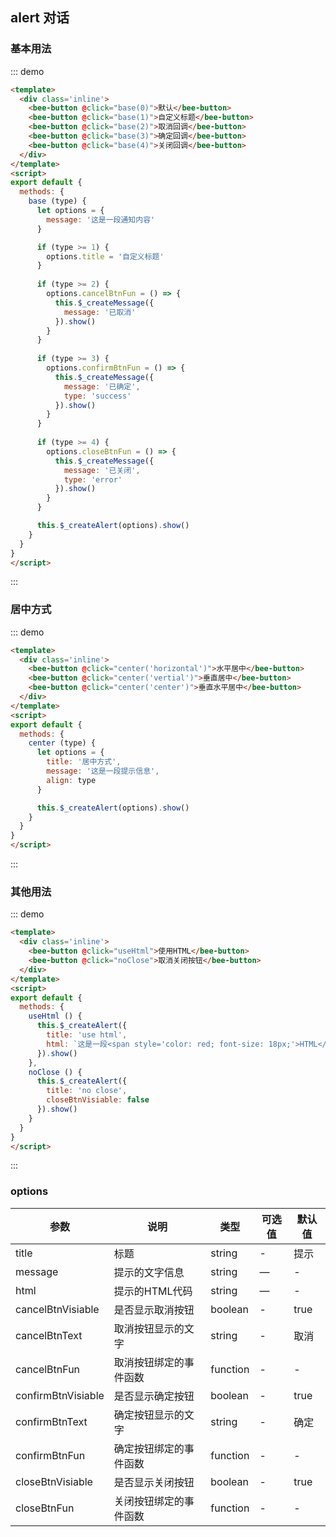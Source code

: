 <style>
.inline .btn--wp {
  margin: 0 10px 10px 0;
}
</style>
<script>
export default {
  methods: {
    base (type) {
      let options = {
        message: '这是一段通知内容'
      }

      if (type >= 1) {
        options.title = '自定义标题'
      }
      
      if (type >= 2) {
        options.cancelBtnFun = () => {
          this.$_createMessage({
            message: '已取消'
          }).show()
        }
      }
      
      if (type >= 3) {
        options.confirmBtnFun = () => {
          this.$_createMessage({
            message: '已确定',
            type: 'success'
          }).show()
        }
      }
      
      if (type >= 4) {
        options.closeBtnFun = () => {
          this.$_createMessage({
            message: '已关闭',
            type: 'error'
          }).show()
        }
      }

      this.$_createAlert(options).show()
    },

    center (type) {
      let options = {
        title: '居中方式',
        message: '这是一段提示信息',
        align: type
      }

      this.$_createAlert(options).show()
    },

    useHtml () {
      this.$_createAlert({
        title: 'use html',
        html: `这是一段<span style='color: red; font-size: 18px;'>HTML</span>内容`
      }).show()
    },

    noClose () {
      this.$_createAlert({
        title: 'no close',
        closeBtnVisiable: false
      }).show()
    }
  }
}
</script>

## alert 对话

### 基本用法

::: demo 
``` html
<template>
  <div class='inline'>
    <bee-button @click="base(0)">默认</bee-button>
    <bee-button @click="base(1)">自定义标题</bee-button>
    <bee-button @click="base(2)">取消回调</bee-button>
    <bee-button @click="base(3)">确定回调</bee-button>
    <bee-button @click="base(4)">关闭回调</bee-button>
  </div>
</template>
<script>
export default {
  methods: {
    base (type) {
      let options = {
        message: '这是一段通知内容'
      }

      if (type >= 1) {
        options.title = '自定义标题'
      }
      
      if (type >= 2) {
        options.cancelBtnFun = () => {
          this.$_createMessage({
            message: '已取消'
          }).show()
        }
      }
      
      if (type >= 3) {
        options.confirmBtnFun = () => {
          this.$_createMessage({
            message: '已确定',
            type: 'success'
          }).show()
        }
      }
      
      if (type >= 4) {
        options.closeBtnFun = () => {
          this.$_createMessage({
            message: '已关闭',
            type: 'error'
          }).show()
        }
      }

      this.$_createAlert(options).show()
    }
  }
}
</script>
```
:::


### 居中方式

::: demo 
``` html
<template>
  <div class='inline'>
    <bee-button @click="center('horizontal')">水平居中</bee-button>
    <bee-button @click="center('vertial')">垂直居中</bee-button>
    <bee-button @click="center('center')">垂直水平居中</bee-button>
  </div>
</template>
<script>
export default {
  methods: {
    center (type) {
      let options = {
        title: '居中方式',
        message: '这是一段提示信息',
        align: type
      }

      this.$_createAlert(options).show()
    }
  }
}
</script>
```
:::


### 其他用法

::: demo 
``` html
<template>
  <div class='inline'>
    <bee-button @click="useHtml">使用HTML</bee-button>
    <bee-button @click="noClose">取消关闭按钮</bee-button>
  </div>
</template>
<script>
export default {
  methods: {
    useHtml () {
      this.$_createAlert({
        title: 'use html',
        html: `这是一段<span style='color: red; font-size: 18px;'>HTML</span>内容`
      }).show()
    },
    noClose () {
      this.$_createAlert({
        title: 'no close',
        closeBtnVisiable: false
      }).show()
    }
  }
}
</script>
```
:::

### options

|参数|说明|类型|可选值|默认值|
|---|---|---|---|---|
|title|标题|string|-|提示|
|message|提示的文字信息|string|—|-|
|html|提示的HTML代码|string|—|-|
|cancelBtnVisiable|是否显示取消按钮|boolean|-|true|
|cancelBtnText|取消按钮显示的文字|string|-|取消|
|cancelBtnFun|取消按钮绑定的事件函数|function|-|-|
|confirmBtnVisiable|是否显示确定按钮|boolean|-|true|
|confirmBtnText|确定按钮显示的文字|string|-|确定|
|confirmBtnFun|确定按钮绑定的事件函数|function|-|-|
|closeBtnVisiable|是否显示关闭按钮|boolean|-|true|
|closeBtnFun|关闭按钮绑定的事件函数|function|-|-|
